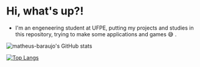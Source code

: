 # Hi, what's up?!
- I'm an engeneering student at UFPE, putting my projects and studies in this repository, trying to make some applications and games :sweat_smile: . 

![matheus-baraujo's GitHub stats](https://github-readme-stats.vercel.app/api?username=matheus-baraujo&show_icons=true&theme=merko)

[![Top Langs](https://github-readme-stats.vercel.app/api/top-langs/?username=matheus-baraujo&layout=compact&theme=merko)](https://github.com/matheus-baraujo/github-readme-stats)

